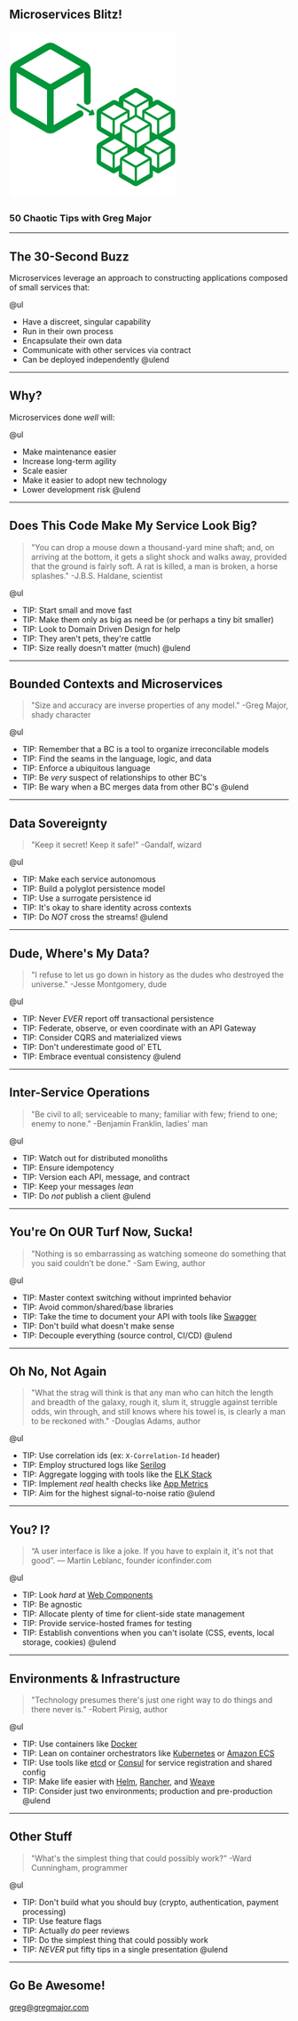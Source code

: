 ## Microservices Blitz!
![Microservices](assets/images/microservices.png)
### 50 Chaotic Tips with Greg Major
---

## The 30-Second Buzz

Microservices leverage an approach to constructing applications composed of small services that:

@ul
- Have a discreet, singular capability
- Run in their own process
- Encapsulate their own data
- Communicate with other services via contract
- Can be deployed independently
@ulend

---

## Why?

Microservices done _well_ will:

@ul
- Make maintenance easier
- Increase long-term agility
- Scale easier
- Make it easier to adopt new technology
- Lower development risk
@ulend

---

## Does This Code Make My Service Look Big?

<blockquote>"You can drop a mouse down a thousand-yard mine shaft; and, on arriving at the bottom, it gets a slight shock and walks away, provided that the ground is fairly soft. A rat is killed, a man is broken, a horse splashes." -J.B.S. Haldane, scientist</blockquote>

@ul
- TIP: Start small and move fast
- TIP: Make them only as big as need be (or perhaps a tiny bit smaller)
- TIP: Look to Domain Driven Design for help
- TIP: They aren't pets, they're cattle
- TIP: Size really doesn't matter (much)
@ulend

---

## Bounded Contexts and Microservices

<blockquote>"Size and accuracy are inverse properties of any model." -Greg Major, shady character</blockquote>

@ul
- TIP: Remember that a BC is a tool to organize irreconcilable models
- TIP: Find the seams in the language, logic, and data
- TIP: Enforce a ubiquitous language
- TIP: Be _very_ suspect of relationships to other BC's
- TIP: Be wary when a BC merges data from other BC's
@ulend

---

## Data Sovereignty

<blockquote>"Keep it secret! Keep it safe!" -Gandalf, wizard</blockquote>

@ul
- TIP: Make each service autonomous
- TIP: Build a polyglot persistence model
- TIP: Use a surrogate persistence id
- TIP: It's okay to share identity across contexts
- TIP: Do *NOT* cross the streams!
@ulend

---

## Dude, Where's My Data?

<blockquote>"I refuse to let us go down in history as the dudes who destroyed the universe." -Jesse Montgomery, dude</blockquote>

@ul
- TIP: Never *EVER* report off transactional persistence
- TIP: Federate, observe, or even coordinate with an API Gateway
- TIP: Consider CQRS and materialized views
- TIP: Don't underestimate good ol' ETL
- TIP: Embrace eventual consistency
@ulend

---

## Inter-Service Operations

<blockquote>"Be civil to all; serviceable to many; familiar with few; friend to one; enemy to none." -Benjamin Franklin, ladies' man</blockquote>

@ul
- TIP: Watch out for distributed monoliths
- TIP: Ensure idempotency
- TIP: Version each API, message, and contract
- TIP: Keep your messages _lean_
- TIP: Do *not* publish a client
@ulend

---

## You're On OUR Turf Now, Sucka!

<blockquote>"Nothing is so embarrassing as watching someone do something that you said couldn’t be done." -Sam Ewing, author</blockquote>

@ul
- TIP: Master context switching without imprinted behavior
- TIP: Avoid common/shared/base libraries
- TIP: Take the time to document your API with tools like [Swagger](https://swagger.io/)
- TIP: Don't build what doesn't make sense
- TIP: Decouple everything (source control, CI/CD)
@ulend

---

## Oh No, Not Again

<blockquote>"What the strag will think is that any man who can hitch the length and breadth of the galaxy, rough it, slum it, struggle against terrible odds, win through, and still knows where his towel is, is clearly a man to be reckoned with." -Douglas Adams, author</blockquote>

@ul
- TIP: Use correlation ids (ex: `X-Correlation-Id` header)
- TIP: Employ structured logs like [Serilog](https://serilog.net/)
- TIP: Aggregate logging with tools like the [ELK Stack](https://www.elastic.co/elk-stack)
- TIP: Implement _real_ health checks like [App Metrics](https://www.app-metrics.io/)
- TIP: Aim for the highest signal-to-noise ratio
@ulend

---

## You? I?

<blockquote>“A user interface is like a joke. If you have to explain it, it's not that good”. — Martin Leblanc, founder iconfinder.com</blockquote>

@ul
- TIP: Look _hard_ at [Web Components](https://www.webcomponents.org/)
- TIP: Be agnostic
- TIP: Allocate plenty of time for client-side state management
- TIP: Provide service-hosted frames for testing
- TIP: Establish conventions when you can't isolate (CSS, events, local storage, cookies)
@ulend

---

## Environments & Infrastructure

<blockquote>"Technology presumes there's just one right way to do things and there never is." -Robert Pirsig, author</blockquote>

@ul
- TIP: Use containers like [Docker](https://www.docker.com)
- TIP: Lean on container orchestrators like [Kubernetes](https://kubernetes.io/) or [Amazon ECS](https://aws.amazon.com/ecs/)
- TIP: Use tools like [etcd](https://coreos.com/etcd/) or [Consul](https://www.consul.io/) for service registration and shared config
- TIP: Make life easier with [Helm](https://helm.sh/), [Rancher](https://rancher.com/), and [Weave](https://www.weave.works/)
- TIP: Consider just two environments; production and pre-production
@ulend

---

## Other Stuff

<blockquote>"What's the simplest thing that could possibly work?" -Ward Cunningham, programmer</blockquote>

@ul
- TIP: Don't build what you should buy (crypto, authentication, payment processing)
- TIP: Use feature flags
- TIP: Actually _do_ peer reviews
- TIP: Do the simplest thing that could possibly work
- TIP: *NEVER* put fifty tips in a single presentation
@ulend

---

## Go Be Awesome!

greg@gregmajor.com
